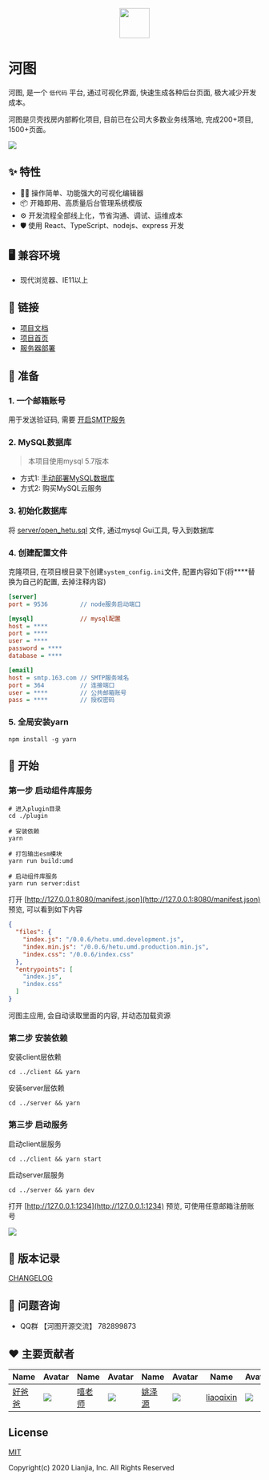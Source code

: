 <p align="center">
<img src="https://p1-juejin.byteimg.com/tos-cn-i-k3u1fbpfcp/a9202d4d9e234092881b110c5bfeee7c~tplv-k3u1fbpfcp-zoom-1.image" width="60" height="60"/>
<h1>河图</h1>
</p>

河图, 是一个 `低代码` 平台, 通过可视化界面, 快速生成各种后台页面, 极大减少开发成本。

河图是贝壳找房内部孵化项目, 目前已在公司大多数业务线落地, 完成200+项目, 1500+页面。

![](https://p3-juejin.byteimg.com/tos-cn-i-k3u1fbpfcp/c879472eac3a4e65806f7b18e188d112~tplv-k3u1fbpfcp-zoom-1.image)

## ✨ 特性
- 🚴‍♀️ 操作简单、功能强大的可视化编辑器
- 📦 开箱即用、高质量后台管理系统模版
- ⚙️ 开发流程全部线上化，节省沟通、调试、运维成本
- 🛡 使用 React、TypeScript、nodejs、express 开发

## 🖥 兼容环境  
- 现代浏览器、IE11以上

## 🔗 链接  
- [项目文档](http://139.155.239.172/)
- [项目首页](http://139.155.239.172:9536/)
- [服务器部署](/deploy.md)

## 🍼 准备
### 1. 一个邮箱账号  
用于发送验证码, 需要 [开启SMTP服务](https://www.yuque.com/pengyuanyuan-hqdma/ks1r1a/xs7xmn)  

### 2. MySQL数据库 
> 本项目使用mysql 5.7版本
  - 方式1: [手动部署MySQL数据库](https://www.yuque.com/pengyuanyuan-hqdma/ks1r1a/vsw0o9)  
  - 方式2: 购买MySQL云服务  

### 3. 初始化数据库   
将 [server/open_hetu.sql](/LianjiaTech/hetu/blob/master/server/open_hetu.sql) 文件, 通过mysql Gui工具, 导入到数据库  

### 4. 创建配置文件  
克隆项目, 在项目根目录下创建`system_config.ini`文件, 配置内容如下(将****替换为自己的配置, 去掉注释内容)  
```ini
[server]
port = 9536         // node服务启动端口

[mysql]             // mysql配置
host = ****
port = ****
user = ****
password = ****
database = ****

[email]
host = smtp.163.com // SMTP服务域名
port = 364          // 连接端口
user = ****         // 公共邮箱账号
pass = ****         // 授权密码
```

### 5. 全局安装yarn
```
npm install -g yarn
```

## 🚀 开始
### 第一步 启动组件库服务
```
# 进入plugin目录
cd ./plugin

# 安装依赖
yarn

# 打包输出esm模块
yarn run build:umd

# 启动组件库服务
yarn run server:dist
```
打开 [http://127.0.0.1:8080/manifest.json](http://127.0.0.1:8080/manifest.json) 预览, 可以看到如下内容
```json
{
  "files": {
    "index.js": "/0.0.6/hetu.umd.development.js",
    "index.min.js": "/0.0.6/hetu.umd.production.min.js",
    "index.css": "/0.0.6/index.css"
  },
  "entrypoints": [
    "index.js",
    "index.css"
  ]
}
```
河图主应用, 会自动读取里面的内容, 并动态加载资源

### 第二步 安装依赖
安装client层依赖
```shell
cd ../client && yarn
```

安装server层依赖
```shell
cd ../server && yarn
```

### 第三步 启动服务
启动client层服务
```shell
cd ../client && yarn start
```

启动server层服务
```shell
cd ../server && yarn dev
```

打开 [http://127.0.0.1:1234](http://127.0.0.1:1234) 预览, 可使用任意邮箱注册账号

![](https://file.ljcdn.com/hetu-cdn/hetu-display-index-1598618209.png)

## 🤝 版本记录

[CHANGELOG](/CHANGELOG.md)

## 🙋 问题咨询
- QQ群 【河图开源交流】 782899873

## ❤️ 主要贡献者

| Name                                     | Avatar                                                                                                     | Name                                     | Avatar                                                          | Name                                   | Avatar                                                                                                    | Name                                      | Avatar                                                                                                     | Name                               | Avatar                                                                                                     |
| ---------------------------------------- | ---------------------------------------------------------------------------------------------------------- | ---------------------------------------- | --------------------------------------------------------------- | -------------------------------------- | --------------------------------------------------------------------------------------------------------- | ----------------------------------------- | ---------------------------------------------------------------------------------------------------------- | ---------------------------------- | ---------------------------------------------------------------------------------------------------------- |
| [好爸爸](https://github.com/good-father) | ![](https://avatars0.githubusercontent.com/u/18495604?s=40&u=9c52375b23eb3eb0402922cabb1cb90e910fc943&v=4) | [嘻老师](https://github.com/aa978563552) | ![](https://avatars0.githubusercontent.com/u/61268325?s=40&v=4) | [姚泽源](https://github.com/YaoZeyuan) | ![](https://avatars3.githubusercontent.com/u/7150325?s=40&u=8fb766237479748224c4425c4badd436872fcc12&v=4) | [liaoqixin](https://github.com/liaoqixin) | ![](https://avatars1.githubusercontent.com/u/39083857?s=40&u=bdc30ac0690d258bff8053d91e7ee114891de6fe&v=4) | [般若超](https://github.com/WISZC) | ![](https://avatars2.githubusercontent.com/u/37796897?s=40&u=fe779bfa82b95da9bbc39eb33bfa3ab239969e07&v=4) |


## License

[MIT](http://opensource.org/licenses/MIT)

Copyright(c) 2020 Lianjia, Inc. All Rights Reserved


